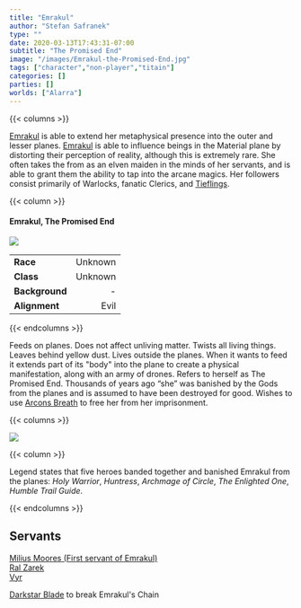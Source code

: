 ```yaml
---
title: "Emrakul"
author: "Stefan Safranek"
type: ""
date: 2020-03-13T17:43:31-07:00
subtitle: "The Promised End"
image: "/images/Emrakul-the-Promised-End.jpg"
tags: ["character","non-player","titain"]
categories: []
parties: []
worlds: ["Alarra"]
---
```


{{< columns >}}

[Emrakul](/TODO) is able to extend her metaphysical presence into the outer and lesser planes. [Emrakul](/TODO) is able to influence beings in the Material plane by distorting their perception of reality, although this is extremely rare. She often takes the from as an elven maiden in the minds of her servants, and is able to grant them the ability to tap into the arcane magics. Her followers consist primarily of Warlocks, fanatic Clerics, and [Tieflings](/TODO).

{{< column >}}

<div class="description-table">

#### Emrakul, The Promised End

<img src="/images/Emrakul-the-Promised-End.jpg" class="portrait">

|                   |                       |
| ----------------- | ---------------------:|
| <b>Race</b>       | Unknown	        |
| <b>Class</b>      | Unknown |
| <b>Background</b> | -                  |
| <b>Alignment</b>  | Evil          |

</div>

{{< endcolumns >}}



Feeds on planes. Does not affect unliving matter. Twists all living things. Leaves behind yellow dust. Lives outside the planes. When it wants to feed it extends part of its "body" into the plane to create a physical manifestation, along with an army of drones. Refers to herself as The Promised End. Thousands of years ago “she” was banished by the Gods from the planes and is assumed to have been destroyed for good. Wishes to use [Arcons Breath](/TODO) to free her from her imprisonment.



{{< columns >}}

<div class="description-table">
    <img src="/images/emrakul-elf-maiden.jpg" class="portrait">
</div>

{{< column >}}

Legend states that five heroes banded together and banished Emrakul from the planes:
*Holy Warrior*, *Huntress*, *Archmage of Circle*, *The Enlighted One*, *Humble Trail Guide*.

{{< endcolumns >}}



## Servants
[Milius Moores (First servant of Emrakul)](/TODO)
<br>
[Ral Zarek](/characters/ral-zarek)
<br>
[Vyr](/TODO)



[Darkstar Blade](/TODO) to break Emrakul's Chain
